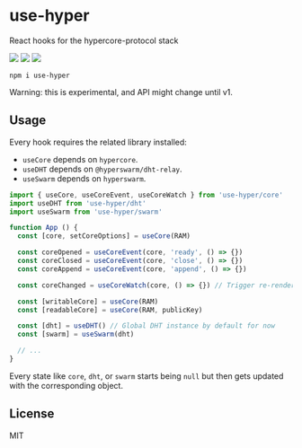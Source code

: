 # use-hyper

React hooks for the hypercore-protocol stack

![](https://img.shields.io/npm/v/use-hyper.svg) ![](https://img.shields.io/npm/dt/use-hyper.svg) ![](https://img.shields.io/github/license/LuKks/use-hyper.svg)

```
npm i use-hyper
```

Warning: this is experimental, and API might change until v1.

## Usage
Every hook requires the related library installed:
- `useCore` depends on `hypercore`.
- `useDHT` depends on `@hyperswarm/dht-relay`.
- `useSwarm` depends on `hyperswarm`.

```javascript
import { useCore, useCoreEvent, useCoreWatch } from 'use-hyper/core'
import useDHT from 'use-hyper/dht'
import useSwarm from 'use-hyper/swarm'

function App () {
  const [core, setCoreOptions] = useCore(RAM)

  const coreOpened = useCoreEvent(core, 'ready', () => {})
  const coreClosed = useCoreEvent(core, 'close', () => {})
  const coreAppend = useCoreEvent(core, 'append', () => {})

  const coreChanged = useCoreWatch(core, () => {}) // Trigger re-renders when core changes

  const [writableCore] = useCore(RAM)
  const [readableCore] = useCore(RAM, publicKey)

  const [dht] = useDHT() // Global DHT instance by default for now
  const [swarm] = useSwarm(dht)

  // ...
}
```

Every state like `core`, `dht`, or `swarm` starts being `null` but then gets updated with the corresponding object.

## License
MIT
